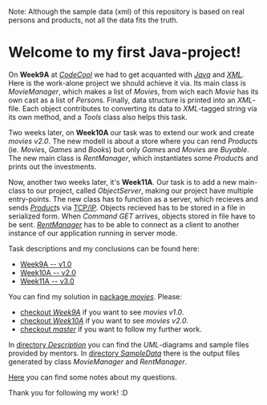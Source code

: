 Note:
Although the sample data (xml) of this repository is based on real persons and products,
not all the data fits the truth.

# Welcome to my first Java-project!

On **Week9A** at [*CodeCool*](https://www.codecool.com/) we had to get acquanted
with [*Java*](https://en.wikipedia.org/wiki/Java_(programming_language))
and [*XML*](https://en.wikipedia.org/wiki/XML).
Here is the work-alone project we should achieve it via.
Its main class is *MovieManager*, which makes a list of *Movie*s,
from wich each *Movie* has its own cast as a list of *Person*s.
Finally, data structure is printed into an *XML*-file.
Each object contributes to converting its data to *XML*-tagged string via its own method,
and a *Tools* class also helps this task.

Two weeks later, on **Week10A**
our task was to extend our work and create *movies v2.0*.
The new modell is about a store where you can rend *Product*s
(ie. *Movie*s, *Game*s and *Book*s)
but only *Game*s and *Movie*s are *Buyable*.
The new main class is *RentManager*,
which instantiates some *Product*s and prints out the investments.

Now, another two weeks later, it's **Week11A**.
Our task is to add a new main-class to our project, called *ObjectServer*,
making our project have multiple entry-points.
The new class has to function as a server,
which recieves and sends [*Product*](movies/Product.java)s via [TCP/IP](https://en.wikipedia.org/wiki/Internet_protocol_suite).
Objects recieved has to be stored in a file in serialized form.
When *Command* *GET* arrives, objects stored in file have to be sent.
[*RentManager*](movies/RentManager.java) has to be able to connect as a client
to another instance of our application running in server mode.

Task descriptions and my conclusions can be found here:
* [Week9A -- v1.0](Description.md)
* [Week10A -- v2.0](Description2.md)
* [Week11A -- v3.0](Description3.md)

You can find my solution in [package *movies*](movies/). Please:
* [checkout *Week9A*](https://github.com/KoicsD/Movies/tree/Week9A) if you want to see *movies v1.0*.
* [checkout *Week10A*](https://github.com/KoicsD/Movies/tree/Week10A) if you want to see *movies v2.0*.
* [checkout *master*](https://github.com/KoicsD/Movies/tree/master) if you want to follow my further work.

In [directory *Description*](Description/) you can find
the *UML*-diagrams and sample files provided by mentors.
In [directory *SampleData*](SampleData/) there is the output files
generated by class *MovieManager* and *RentManager*.

[Here](Questions.md) you can find some notes about my questions.

Thank you for following my work! :D
